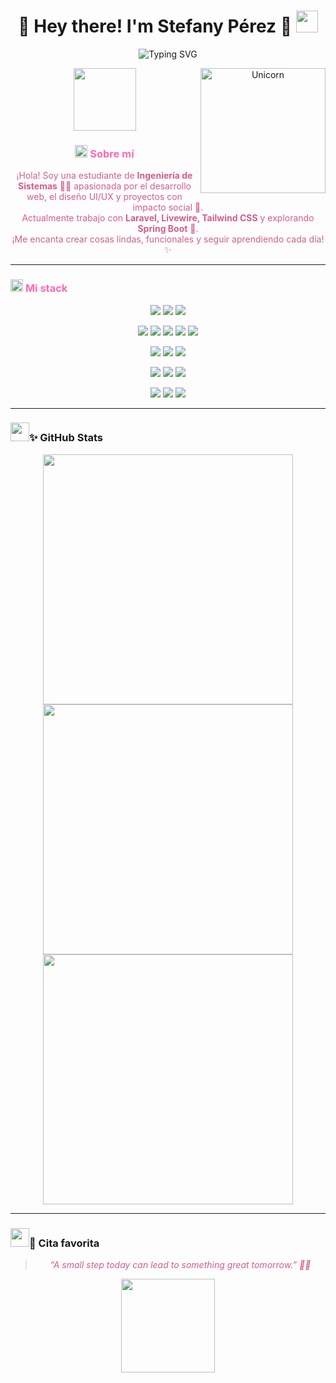 <h1 align="center">
  <b>🌸 Hey there! I'm Stefany Pérez 🌸</b>
  <img src="https://media.giphy.com/media/hvRJCLFzcasrR4ia7z/giphy.gif" width="35">
</h1>

<p align="center">
  <img src="https://readme-typing-svg.demolab.com?font=Fira+Code&weight=600&size=22&pause=1000&color=FF9FEC&center=true&vCenter=true&width=500&lines=Web+Developer+%F0%9F%92%BB;UI%2FUX+%F0%9F%8E%A8;Cat+Lover+%F0%9F%90%88;Always+Learning+%F0%9F%93%9A" alt="Typing SVG" />
</p>

<div align="center">
  <img align="right" alt="Unicorn" src="https://media.tenor.com/EdiGYFaZg7sAAAAi/jaded-disappointed.gif" width="200" /> 
  
  <img src="https://media.giphy.com/media/v1.Y2lkPTc5MGI3NjExcGJpZ3V3dWJ5d3Z0d2R5a2V0dXJ6eGJ0dXh5dWJjZzZ6Y2Z5eGJ5ZyZlcD12MV9pbnRlcm5hbF9naWZfYnlfaWQmY3Q9cw/JIX9t2j0ZTN9S/giphy.gif" width="100" />

  <h3> <img src="https://emojis.slackmojis.com/emojis/images/1588315024/8823/hyperkitty.gif?1588315024" width="20"> <span style="color: #FF69B4;">Sobre mí</span> </h3>

  <p style="color: #D35D8E;">
    ¡Hola! Soy una estudiante de <b>Ingeniería de Sistemas</b> 👩‍💻 apasionada por el desarrollo web, el diseño UI/UX y proyectos con impacto social 💖. <br>
    Actualmente trabajo con <b>Laravel, Livewire, Tailwind CSS</b> y explorando <b>Spring Boot</b> 🌱. <br>
    ¡Me encanta crear cosas lindas, funcionales y seguir aprendiendo cada día! ✨
  </p>
</div>

---

### <img src="https://slackmojis.com/emojis/1972-star/download" width="20" /> <span style="color: #FF69B4;">Mi stack</span>

<p align="center">
  <img src="https://img.shields.io/badge/PHP-777BB4?style=for-the-badge&logo=php&logoColor=white" />
  <img src="https://img.shields.io/badge/Python-FFD43B?style=for-the-badge&logo=python&logoColor=blue" />
  <img src="https://img.shields.io/badge/JavaScript-323330?style=for-the-badge&logo=javascript&logoColor=F7DF1E" />
</p>

<p align="center">
  <img src="https://img.shields.io/badge/HTML5-E34F26?style=for-the-badge&logo=html5&logoColor=white" />
  <img src="https://img.shields.io/badge/CSS3-1572B6?style=for-the-badge&logo=css3&logoColor=white" />
  <img src="https://img.shields.io/badge/Bootstrap-563D7C?style=for-the-badge&logo=bootstrap&logoColor=white" />
  <img src="https://img.shields.io/badge/Tailwind_CSS-38B2AC?style=for-the-badge&logo=tailwind-css&logoColor=white" />
  <img src="https://img.shields.io/badge/React-20232A?style=for-the-badge&logo=react&logoColor=61DAFB" />
</p>

<p align="center">
  <img src="https://img.shields.io/badge/Laravel-FF2D20?style=for-the-badge&logo=laravel&logoColor=white" />
  <img src="https://img.shields.io/badge/Java-ED8B00?style=for-the-badge&logo=openjdk&logoColor=white" />
  <img src="https://img.shields.io/badge/Spring-6DB33F?style=for-the-badge&logo=spring&logoColor=white" />
</p>

<p align="center">
  <img src="https://img.shields.io/badge/MySQL-005C84?style=for-the-badge&logo=mysql&logoColor=white" />
  <img src="https://img.shields.io/badge/PostgreSQL-316192?style=for-the-badge&logo=postgresql&logoColor=white" />
  <img src="https://img.shields.io/badge/MongoDB-4EA94B?style=for-the-badge&logo=mongodb&logoColor=white" />
</p>

<p align="center">
  <img src="https://img.shields.io/badge/GIT-E44C30?style=for-the-badge&logo=git&logoColor=white" />
  <img src="https://img.shields.io/badge/Figma-F24E1E?style=for-the-badge&logo=figma&logoColor=white" />
  <img src="https://img.shields.io/badge/Postman-FF6C37?style=for-the-badge&logo=Postman&logoColor=white" />
</p>

---

### <img src="https://slackmojis.com/emojis/76421-anime_itachiakatsuki/download" width="30" />✨ GitHub Stats

<p align="center">
  <img src="https://github-readme-stats.vercel.app/api?username=StefanyPerezBz&theme=pink&hide_border=true&include_all_commits=true&count_private=true&show_icons=true&icon_color=FF9FEC&title_color=FF69B4" width="400"/>
  <br/>
  <img src="https://github-readme-streak-stats.herokuapp.com/?user=StefanyPerezBz&theme=pink&hide_border=true&fire=FF9FEC&ring=FF69B4" width="400"/>
  <br/>
  <img src="https://github-readme-stats.vercel.app/api/top-langs/?username=StefanyPerezBz&theme=pink&hide_border=true&layout=compact&title_color=FF69B4" width="400"/>
</p>

---

### <img src="https://slackmojis.com/emojis/78855-pepe_narutoq/download" width="30" />💖 Cita favorita

> <p align="center" style="color: #D35D8E; font-style: italic;">“A small step today can lead to something great tomorrow.” 🌈✨</p>

<p align="center">
  <img src="https://media.giphy.com/media/3o7aD2d7hy9ktXNDP2/giphy.gif" width="150">
</p>
    

<!-- Proudly created with Github Readme Maker ( https://github-readme-maker-pi.vercel.app/ ) -->
